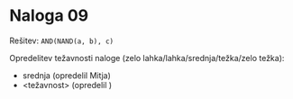 # Naloga 09

Rešitev: `AND(NAND(a, b), c)`

Opredelitev težavnosti naloge (zelo lahka/lahka/srednja/težka/zelo težka):
- srednja (opredelil Mitja)
- <težavnost> (opredelil <oseba>)
